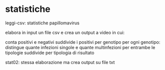 # statistiche
leggi-csv:
statistiche papillomavirus

elabora in input un file csv e crea un output a video in cui:

conta positivi e negativi
suddivide i positivi per genotipo
per ogni genotipo: distingue quante infezioni singole e quante multinfezioni
per entrambe le tipologie suddivide per tipologia di risultato

stat02:
stessa elaborazione ma crea output su file txt
